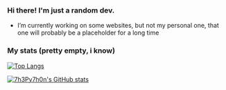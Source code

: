 ### Hi there! I'm just a random dev.

- I’m currently working on some websites, but not my personal one, that one will probably be a placeholder for a long time

### My stats (pretty empty, i know)

[![Top Langs](https://github-readme-stats.vercel.app/api/top-langs/?username=7h3Py7h0n&theme=radical)](https://github.com/anuraghazra/github-readme-stats)

[![7h3Py7h0n's GitHub stats](https://github-readme-stats.vercel.app/api?username=7h3Py7h0n&theme=radical)](https://github.com/anuraghazra/github-readme-stats)

<!--
**7h3Py7h0n/7h3Py7h0n** is a ✨ _special_ ✨ repository because its `README.md` (this file) appears on your GitHub profile.

Here are some ideas to get you started:

- 🔭 I’m currently working on ...
- 🌱 I’m currently learning ...
- 👯 I’m looking to collaborate on ...
- 🤔 I’m looking for help with ...
- 💬 Ask me about ...
- 📫 How to reach me: ...
- 😄 Pronouns: ...
- ⚡ Fun fact: ...
-->
